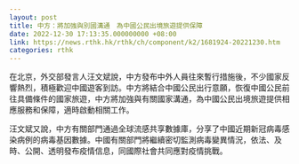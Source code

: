 ```yaml
---
layout: post
title: 中方：將加強與別國溝通　為中國公民出境旅遊提供保障
date: 2022-12-30 17:13:35.000000000 +08:00
link: https://news.rthk.hk/rthk/ch/component/k2/1681924-20221230.htm
categories: rthk
---
```


在北京，外交部發言人汪文斌說，中方發布中外人員往來暫行措施後，不少國家反響熱烈，積極歡迎中國遊客到訪。中方將結合中國公民出行意願，恢復中國公民前往具備條件的國家旅遊，中方將加強與有關國家溝通，為中國公民出境旅遊提供相應服務和保障，適時啟動相關工作。

汪文斌又說，中方有關部門通過全球流感共享數據庫，分享了中國近期新冠病毒感染病例的病毒基因數據。中國有關部門將繼續密切監測病毒變異情況，依法、及時、公開、透明發布疫情信息，同國際社會共同應對疫情挑戰。
